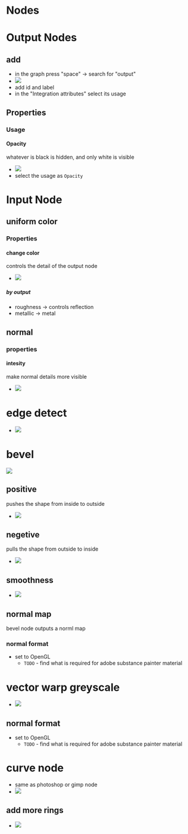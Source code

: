# **Nodes**

# Output Nodes

## add

- in the graph press "space" -> search for "output"
- <img src="./images/nodes/integration-attributes-panel.png">
- add id and label
- in the "Integration attributes" select its usage

## Properties

### Usage

#### Opacity

whatever is black is hidden, and only white is visible

- <img src="./images/nodes/opacity-node-init.png">
- select the usage as `Opacity`

# Input Node

## uniform color

### Properties

#### change color

controls the detail of the output node

- <img src="./images/nodes/set-uniform-color-white.png">

##### by output

- roughness -> controls reflection
- metallic -> metal

## normal

### properties

#### intesity

make normal details more visible

- <img src="./images/nodes/normal-input-node-intensity.png">

# edge detect

- <img src="./images/nodes/edge-detect.png">

# bevel

<img src="./images/nodes/bevel-node.png">

## positive

pushes the shape from inside to outside

- <img src="./images/nodes/bevel-node-positive.gif">

## negetive

pulls the shape from outside to inside

- <img src="./images/nodes/bevel-node-negetive.gif">

## smoothness

- <img src="./images/nodes/bevel-node-smoothness.png">

## normal map

bevel node outputs a norml map

### normal format

- set to OpenGL
  - `TODO` - find what is required for adobe substance painter material

# vector warp greyscale

- <img src="./images/nodes/vector-warp-greyscale.png">

## normal format

- set to OpenGL
  - `TODO` - find what is required for adobe substance painter material

# curve node

- same as photoshop or gimp node
- <img src="./images/nodes/curve-node.gif">

## add more rings

- <img src="./images/nodes/curve-node-add-more-rings.gif">

